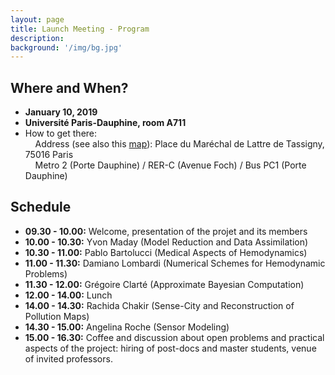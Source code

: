 ```yaml
---
layout: page
title: Launch Meeting - Program
description: 
background: '/img/bg.jpg'
---
```


## Where and When?

- **January 10, 2019**
- **Université Paris-Dauphine, room A711**
- How to get there:  
    &nbsp; &nbsp; Address (see also this [map](https://www.google.com/maps/place/Paris+Dauphine+University/@48.8705141,2.2743365,18z/data=!4m12!1m6!3m5!1s0x47e6655922d250b7:0x3393b4fa95ac9e83!2sParis+Dauphine+University!8m2!3d48.869962!4d2.2734833!3m4!1s0x0:0x3393b4fa95ac9e83!8m2!3d48.869962!4d2.2734833)): Place du Maréchal de Lattre de Tassigny, 75016 Paris     
    &nbsp; &nbsp; Metro 2 (Porte Dauphine) / RER-C (Avenue Foch) / Bus PC1 (Porte Dauphine)

## Schedule

- **09.30 - 10.00:** Welcome, presentation of the projet and its members
- **10.00 - 10.30:** Yvon Maday (Model Reduction and Data Assimilation)
- **10.30 - 11.00:** Pablo Bartolucci (Medical Aspects of Hemodynamics)
- **11.00 - 11.30:** Damiano Lombardi (Numerical Schemes for Hemodynamic Problems)
- **11.30 - 12.00:** Grégoire Clarté (Approximate Bayesian Computation)
- **12.00 - 14.00:** Lunch
- **14.00 - 14.30:** Rachida Chakir (Sense-City and Reconstruction of Pollution Maps)
- **14.30 - 15.00:** Angelina Roche (Sensor Modeling)
- **15.00 - 16.30:** Coffee and discussion about open problems and practical aspects of the project: hiring of post-docs and master students, venue of invited professors.
 


